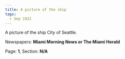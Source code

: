 ```yaml
---  
title: A picture of the ship  
tags:  
  - Sep 1922  
---  
```

  
A picture of the ship City of Seattle.  
  
Newspapers: **Miami Morning News or The Miami Herald**  
  
Page: **1**, Section: **N/A** 

